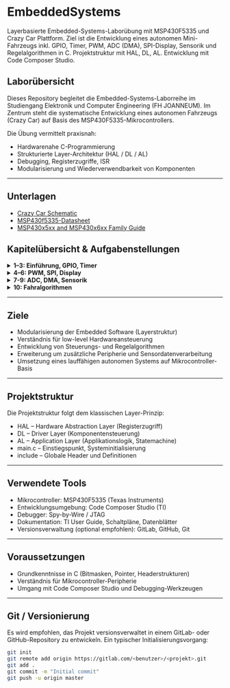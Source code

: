 # EmbeddedSystems

Layerbasierte Embedded-Systems-Laborübung mit MSP430F5335 und Crazy Car Plattform. Ziel ist die Entwicklung eines autonomen Mini-Fahrzeugs inkl. GPIO, Timer, PWM, ADC (DMA), SPI-Display, Sensorik und Regelalgorithmen in C. Projektstruktur mit HAL, DL, AL. Entwicklung mit Code Composer Studio.

## Laborübersicht

Dieses Repository begleitet die Embedded-Systems-Laborreihe im Studiengang Elektronik und Computer Engineering (FH JOANNEUM). Im Zentrum steht die systematische Entwicklung eines autonomen Fahrzeugs (Crazy Car) auf Basis des MSP430F5335-Mikrocontrollers.

Die Übung vermittelt praxisnah:
- Hardwarenahe C-Programmierung
- Strukturierte Layer-Architektur (HAL / DL / AL)
- Debugging, Registerzugriffe, ISR
- Modularisierung und Wiederverwendbarkeit von Komponenten
---

## Unterlagen
- [Crazy Car Schematic](https://fhjoanneum-my.sharepoint.com/:b:/g/personal/florian_mayer_fh-joanneum_at/EfXYu-rqsLRErJbybsbN4AEB_RUMizJhwpb5D_ysimZehA?e=Ti7PtO)
- [MSP430f5335-Datasheet](https://www.ti.com/lit/ds/symlink/msp430f5335.pdf)
- [MSP430x5xx and MSP430x6xx Family Guide](https://e2e.ti.com/cfs-file/__key/communityserver-discussions-components-files/166/MSP430x6-Family-User-Guide.pdf)


## Kapitelübersicht & Aufgabenstellungen

<details>
<summary><strong>1–3: Einführung, GPIO, Timer</strong></summary>

### 1. [Einführung und Projektstruktur](Kapitel_01_Einfuehrung/README.md)
- Überblick zur Crazy Car Platine
- Softwarearchitektur: HAL, DL, AL
- Projektstruktur in CCS
- Git-Versionierung & Setup

### 2. [Digitale Ein-/Ausgabe](Kapitel_02_GPIO/README.md)
- GPIO-Initialisierung
- Interruptgesteuerte Tasterauswertung
- Performancevergleich: Integer vs. Float
- Debugging (Breakpoints, Register, Expressions)

### 3. [Clock System und Timer B0](Kapitel_03_TimerB0/README.md)
- Unified Clock System (UCS)
- TimerB0: ISR-basierte LED/PWM-Steuerung
- Frequenzmessung per Oszilloskop

</details>

<details>
<summary><strong>4–6: PWM, SPI, Display</strong></summary>

### 4. [PWM und Aktorik](Kapitel_04_PWM_Aktorik/README.md)
- PWM mit TimerA1
- Ansteuerung von Servo & ESC
- Driver Layer für Lenkung und Gas

### 5. [SPI-Kommunikation](Kapitel_05_SPI/README.md)
- USCI_B1 SPI-Konfiguration
- Interruptgesteuerte Übertragung
- CS-Signal Handling

### 6. [LC-Display Ansteuerung](Kapitel_06_LCD/README.md)
- Displayinitialisierung (ST7565)
- Zeichenausgabe, Cursorpositionierung
- Zeichentabelle und Clear-Routinen

</details>

<details>
<summary><strong>7-9: ADC, DMA, Sensorik</strong></summary>

### 7. [ADC-Konfiguration](Kapitel_07_ADC/README.md)
- Einrichtung des ADC12_A
- Timer-gesteuerte Abtastung (120 Hz)
- Zwischenspeicherung in Datenstruktur

### 8. [ADC mit DMA](Kapitel_08_ADC_DMA/README.md)
- DMA0 für automatischen Speichertransfer
- Status-Flag Handling

### 9. [Sharp Abstandssensoren](Kapitel_9_Abstandssensoren/README.md)
- Messung und Darstellung der Sensor-Kennlinie
- Linearisierung: Lookup-Table vs. Approximation
- Filterung
</details>

<details>
<summary><strong>10: Fahralgorithmen</strong></summary>

### 10. [Fahralgorithmen](Kapitel_10_Fahralgorithmen/README.md)
- Zustandsautomat: Links / Mitte / Rechts
- Regler (z. B. PID) für Lenkung und Geschwindigkeit
- Umsetzung einfacher Fahrstrategien:
  - Bandeverfolgung
  - Spurmitte halten
  - Kurvenkompensation
- Nutzung aller verfügbaren Sensoren

</details>

---

## Ziele

- Modularisierung der Embedded Software (Layerstruktur)
- Verständnis für low-level Hardwareansteuerung
- Entwicklung von Steuerungs- und Regelalgorithmen
- Erweiterung um zusätzliche Peripherie und Sensordatenverarbeitung
- Umsetzung eines lauffähigen autonomen Systems auf Mikrocontroller-Basis

---

## Projektstruktur

Die Projektstruktur folgt dem klassischen Layer-Prinzip:

- HAL          – Hardware Abstraction Layer (Registerzugriff)
- DL           – Driver Layer (Komponentensteuerung)
- AL           – Application Layer (Applikationslogik, Statemachine)
- main.c       – Einstiegspunkt, Systeminitialisierung
- include      – Globale Header und Definitionen

---

## Verwendete Tools

- Mikrocontroller: MSP430F5335 (Texas Instruments)
- Entwicklungsumgebung: Code Composer Studio (TI)
- Debugger: Spy-by-Wire / JTAG
- Dokumentation: TI User Guide, Schaltpläne, Datenblätter
- Versionsverwaltung (optional empfohlen): GitLab, GitHub, Git

---

## Voraussetzungen

- Grundkenntnisse in C (Bitmasken, Pointer, Headerstrukturen)
- Verständnis für Mikrocontroller-Peripherie
- Umgang mit Code Composer Studio und Debugging-Werkzeugen

---

## Git / Versionierung

Es wird empfohlen, das Projekt versionsverwaltet in einem GitLab- oder GitHub-Repository zu entwickeln. Ein typischer Initialisierungsvorgang:

```bash
git init
git remote add origin https://gitlab.com/<benutzer>/<projekt>.git
git add .
git commit -m "Initial commit"
git push -u origin master

